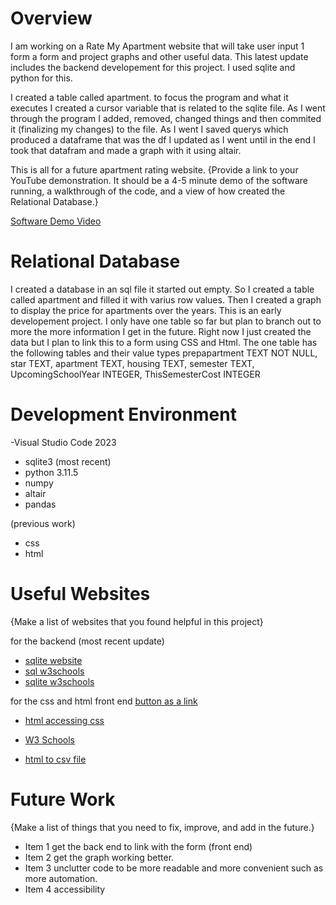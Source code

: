 # Overview


I am working on a Rate My Apartment website that will take user input 1  form a form and project graphs and other useful data. This latest update includes the backend developement for this project. I used sqlite and python for this.

I created a table called apartment. to focus the program and what it executes I created a cursor variable that is related to the sqlite file. As I went through the program I added, removed, changed things and then commited it (finalizing my changes) to the file. As I went I saved querys which produced a dataframe that was the df I updated as I went until in the end I took that datafram and made a graph with it using altair.

This is all for a future apartment rating website.
{Provide a link to your YouTube demonstration. It should be a 4-5 minute demo of the software running, a walkthrough of the code, and a view of how created the Relational Database.}

[Software Demo Video]([http://youtube.link.goes.here](https://youtu.be/nXoaQNy3WMA))

# Relational Database


I created a database in an sql file it started out empty. So I created a table called apartment and filled it with varius row values. Then I created a graph to display the price for apartments over the years.
This is an early developement project. I only have one table so far but plan to branch out to more the more information I get in the future. Right now I just created the data but I plan to link this to a form using CSS and Html. The one table has the following tables and their value types
    prepapartment TEXT NOT NULL,
    star TEXT,
    apartment TEXT,
    housing TEXT,
    semester TEXT,
    UpcomingSchoolYear INTEGER,
    ThisSemesterCost INTEGER

# Development Environment
-Visual Studio Code 2023

- sqlite3 (most recent)
- python 3.11.5
- numpy
- altair
- pandas
  
(previous work)
- css
- html

# Useful Websites

{Make a list of websites that you found helpful in this project}

for the backend (most recent update)
- [sqlite website](https://www.sqlitetutorial.net/sqlite-rename-column/)
- [sql w3schools]([https://www.sqlitetutorial.net/sqlite-rename-column/](https://www.w3schools.com/sql/))
- [sqlite w3schools]([http://url.link.goes.here](https://www.w3schools.blog/sqlite-tutorial))

for the css and html front end
[button as a link](https://stackoverflow.com/questions/40974745/how-do-i-make-submit-button-redirect-to-another-page)
* [html accessing css](https://sebhastian.com/css-not-linking-html/)
* [W3 Schools](https://www.w3schools.com/css/default.asp)

* [html to csv file](https://stackoverflow.com/questions/22264375/how-to-export-html-form-to-csv-file)

# Future Work

{Make a list of things that you need to fix, improve, and add in the future.}

- Item 1 get the back end to link with the form (front end)
- Item 2 get the graph working better.
- Item 3 unclutter code to be more readable and more convenient such as more automation.
- Item 4 accessibility
